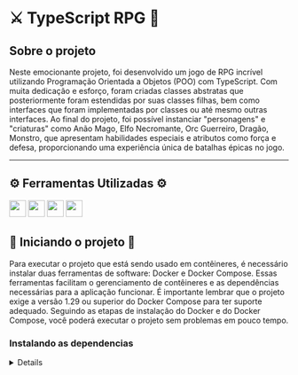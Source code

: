 <h1>⚔️ TypeScript RPG 🐉</h1>

<h2> Sobre o projeto </h2>
<p>Neste emocionante projeto, foi desenvolvido um jogo de RPG incrível utilizando Programação Orientada a Objetos (POO) com TypeScript. Com muita dedicação e esforço, foram criadas classes abstratas que posteriormente foram estendidas por suas classes filhas, bem como interfaces que foram implementadas por classes ou até mesmo outras interfaces. Ao final do projeto, foi possível instanciar "personagens" e "criaturas" como Anão Mago, Elfo Necromante, Orc Guerreiro, Dragão, Monstro, que apresentam habilidades especiais e atributos como força e defesa, proporcionando uma experiência única de batalhas épicas no jogo. </p> <hr>

<h2>⚙️ Ferramentas Utilizadas ⚙️</h2>
<p>
<img src="https://img.shields.io/badge/Node.js-339933?style=for-the-badge&logo=nodedotjs&logoColor=white" style="margin-bottom: 4px;" height="30px">
<img src="https://img.shields.io/badge/TypeScript-007ACC?style=for-the-badge&logo=typescript&logoColor=white" style="margin-bottom: 4px;" height="30px">
<img src="https://img.shields.io/badge/javascript-%23323330.svg?style=for-the-badge&logo=javascript&logoColor=%23F7DF1E" style="margin-bottom: 4px;" height="30px">
<img src="https://img.shields.io/badge/Docker-2CA5E0?style=for-the-badge&logo=docker&logoColor=white" style="margin-bottom: 4px;" height="30px">
</p>

<h2>🏁 Iniciando o projeto 🏁</h2>
<p>Para executar o projeto que está sendo usado em contêineres, é necessário instalar duas ferramentas de software: Docker e Docker Compose. Essas ferramentas facilitam o gerenciamento de contêineres e as dependências necessárias para a aplicação funcionar. É importante lembrar que o projeto exige a versão 1.29 ou superior do Docker Compose para ter suporte adequado. Seguindo as etapas de instalação do Docker e do Docker Compose, você poderá executar o projeto sem problemas em pouco tempo.</p>

<h3> Instalando as dependencias </h3>

<details>
<p>
<h4>Clone o repositório</h4> 
git clone https://github.com/thiagoccs/TypeScript-RPG-backend.git

<h4>Instale as dependências no diretório raiz</h4> 
npm install

<h4>Inicie o Docker Compose</h4> 
docker-compose up -d

<h4>Execute o container de maneira iterativa</h4> 
docker exec -it trybers_and_dragon bash

<h4>Instale as dependências <strong>(dentro do contâiner)</strong></h4>

npm install
</p>
</details>
